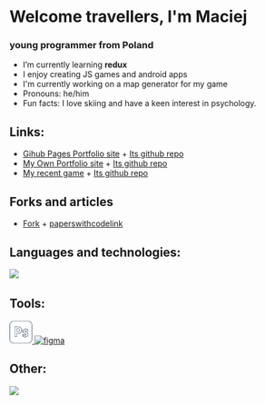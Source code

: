 # Welcome travellers, I'm Maciej
### young programmer from Poland

- I’m currently learning **redux** 
- I enjoy creating JS games and android apps
- I'm currently working on a map generator for my game
- Pronouns: he/him 
- Fun facts: I love skiing and have a keen interest in psychology.

## Links:
- [Gihub Pages Portfolio site](https://mjastrzebski6.github.io/mJastrzebski.github.io/) + [Its github repo](https://github.com/mJastrzebski6/mJastrzebski.github.io)
- [My Own Portfolio site](http://chemik4.ct8.pl/) + [Its github repo](https://github.com/mJastrzebski6/MyPortfolio)
- [My recent game](http://chemik4.ct8.pl/gauntlet_c64_game/) + [Its github repo](https://github.com/mJastrzebski6/Gauntlet-I-c64)
  
## Forks and articles
- [Fork](https://github.com/mJastrzebski6/deepvoice3_pytorch) + [paperswithcodelink](https://paperswithcode.com/paper/deep-voice-3-scaling-text-to-speech-with)

## Languages and technologies:
<p align="left">
    <a href="https://skillicons.dev">
        <img src="https://skillicons.dev/icons?i=html,css,bootstrap,react,js,ts,redux,java,androidstudio" />
    </a>
</p>

## Tools:

<p align="left">
  <a href="https://www.photoshop.com/en" target="_blank" rel="noreferrer">
    <img
      src="https://raw.githubusercontent.com/devicons/devicon/master/icons/photoshop/photoshop-line.svg"
      alt="photoshop"
      width="40"
      height="40"
    />
  </a>
  <a href="https://www.figma.com/" target="_blank" rel="noreferrer">
    <img
      src="https://www.vectorlogo.zone/logos/figma/figma-icon.svg"
      alt="figma"
      width="40"
      height="40"
    />
  </a>
</p>

## Other:

<p align="left">
    <a href="https://skillicons.dev">
        <img src="https://skillicons.dev/icons?i=git,nodejs,express,mysql" />
    </a>
</p>
